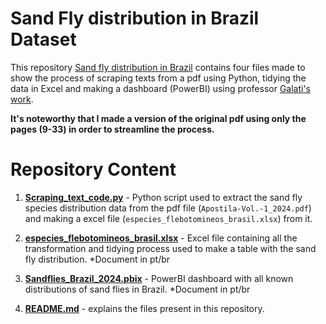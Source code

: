 # Sand Fly distribution in Brazil Dataset

This repository [Sand fly distribution in Brazil]() contains four files made to show the process of scraping texts from a pdf using Python, tidying the data in Excel and making a dashboard (PowerBI) using professor [Galati's work](https://www.fsp.usp.br/egalati/index.php/2018/07/24/materiais/).

**It's noteworthy that I made a version of the original pdf using only the pages (9-33) in order to streamline the process.**

# Repository Content

1. [**Scraping_text_code.py**](https://github.com/rodrigoegdata/Sandfly-Brazil/blob/main/Scraping_text_code.py) - Python script used to extract the sand fly species distribution data from the pdf file (`Apostila-Vol.-1_2024.pdf`) and making a excel file (`especies_flebotomineos_brasil.xlsx`) from it.

2. [**especies_flebotomineos_brasil.xlsx**](https://github.com/rodrigoegdata/Sandfly-Brazil/blob/main/especies_flebotomineos_brasil.xlsx) - Excel file containing all the transformation and tidying process used to make a table with the sand fly distribution. \*Document in pt/br

3. [**Sandflies_Brazil_2024.pbix**](https://github.com/rodrigoegdata/Sandfly-Brazil/blob/main/Sandflies_Brazil_2024.pbix) - PowerBI dashboard with all known distributions of sand flies in Brazil. \*Document in pt/br

4. [**README.md**](https://github.com/rodrigoegdata/Sandfly-Brazil/blob/main/README.md) - explains the files present in this repository.

